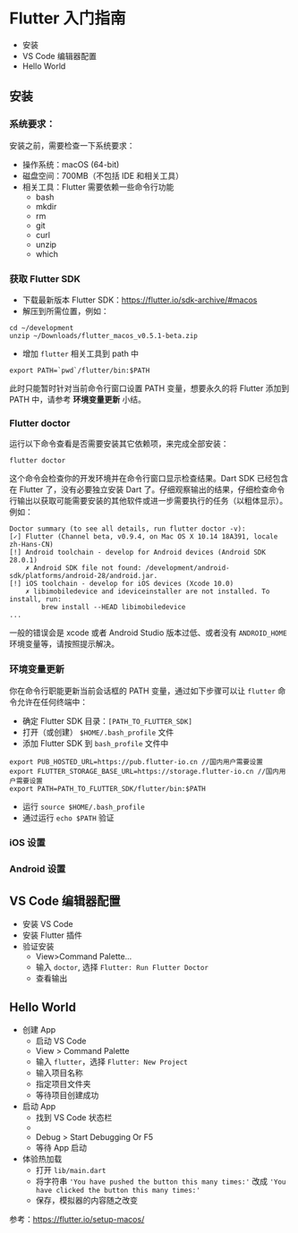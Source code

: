 # Flutter 入门指南

* 安装
* VS Code 编辑器配置
* Hello World

## 安装

### 系统要求：
安装之前，需要检查一下系统要求：

* 操作系统：macOS (64-bit)
* 磁盘空间：700MB（不包括 IDE 和相关工具）
* 相关工具：Flutter 需要依赖一些命令行功能
    * bash
    * mkdir
    * rm
    * git
    * curl
    * unzip
    * which

### 获取 Flutter SDK

* 下载最新版本 Flutter SDK：https://flutter.io/sdk-archive/#macos
* 解压到所需位置，例如：

```
cd ~/development
unzip ~/Downloads/flutter_macos_v0.5.1-beta.zip
```

* 增加 `flutter` 相关工具到 path 中

```
export PATH=`pwd`/flutter/bin:$PATH
```

此时只能暂时针对当前命令行窗口设置 PATH 变量，想要永久的将 Flutter 添加到 PATH 中，请参考 **环境变量更新** 小结。

### Flutter doctor
运行以下命令查看是否需要安装其它依赖项，来完成全部安装：

```
flutter doctor
```

这个命令会检查你的开发环境并在命令行窗口显示检查结果。Dart SDK 已经包含在 Flutter 了，没有必要独立安装 Dart 了。仔细观察输出的结果，仔细检查命令行输出以获取可能需要安装的其他软件或进一步需要执行的任务（以粗体显示）。例如：

```
Doctor summary (to see all details, run flutter doctor -v):
[✓] Flutter (Channel beta, v0.9.4, on Mac OS X 10.14 18A391, locale zh-Hans-CN)
[!] Android toolchain - develop for Android devices (Android SDK 28.0.1)
    ✗ Android SDK file not found: /development/android-sdk/platforms/android-28/android.jar.
[!] iOS toolchain - develop for iOS devices (Xcode 10.0)
    ✗ libimobiledevice and ideviceinstaller are not installed. To install, run:
        brew install --HEAD libimobiledevice
...
```

一般的错误会是 xcode 或者 Android Studio 版本过低、或者没有 `ANDROID_HOME` 环境变量等，请按照提示解决。

### 环境变量更新
你在命令行职能更新当前会话框的 PATH 变量，通过如下步骤可以让 `flutter` 命令允许在任何终端中：

* 确定 Flutter SDK 目录：`[PATH_TO_FLUTTER_SDK]`
* 打开（或创建） `$HOME/.bash_profile` 文件
* 添加 Flutter SDK 到 `bash_profile` 文件中

```
export PUB_HOSTED_URL=https://pub.flutter-io.cn //国内用户需要设置
export FLUTTER_STORAGE_BASE_URL=https://storage.flutter-io.cn //国内用户需要设置
export PATH=PATH_TO_FLUTTER_SDK/flutter/bin:$PATH
```

* 运行 `source $HOME/.bash_profile`
* 通过运行 `echo $PATH` 验证

### iOS 设置

### Android 设置

## VS Code 编辑器配置
* 安装 VS Code
* 安装 Flutter 插件
* 验证安装
    * View>Command Palette…
    * 输入 `doctor`, 选择 `Flutter: Run Flutter Doctor`
    * 查看输出

## Hello World
* 创建 App
    * 启动 VS Code
    * View > Command Palette
    * 输入 `flutter`，选择 `Flutter: New Project`
    * 输入项目名称
    * 指定项目文件夹
    * 等待项目创建成功
* 启动 App
    * 找到 VS Code 状态栏
    * 
    * Debug > Start Debugging Or F5
    * 等待 App 启动
* 体验热加载
    * 打开 `lib/main.dart`
    * 将字符串 `'You have pushed the button this many times:'` 改成 `'You have clicked the button this many times:'`
    * 保存，模拟器的内容随之改变

参考：https://flutter.io/setup-macos/